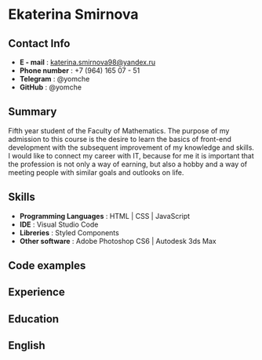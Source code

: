 # Ekaterina Smirnova

## Contact Info
  * **E - mail** : katerina.smirnova98@yandex.ru
  * **Phone number** : +7 (964) 165 07 - 51
  * **Telegram** : @yomche
  * **GitHub** : @yomche

## Summary
Fifth year student of the Faculty of Mathematics. The purpose of my admission to this course is the desire to learn the basics of front-end development with the subsequent improvement of my knowledge and skills. I would like to connect my career with IT, because for me it is important that the profession is not only a way of earning, but also a hobby and a way of meeting people with similar goals and outlooks on life.

## Skills
* **Programming Languages** : HTML | CSS | JavaScript
* **IDE** : Visual Studio Code
* **Libreries** : Styled Components 
* **Other software** : Adobe Photoshop CS6 | Autodesk 3ds Max

## Code examples


## Experience


## Education


## English

